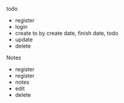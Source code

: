 <p>todo</p>
<ul>
<li>register</li>
<li>login</li>
<li>create to by create date, finish date, todo</li>
<li>update</li>
<li>delete</li>
</ul>
<p>Notes</p>
<ul>
<li>register</li>
<li>register</li>
<li>notes</li>
<li>edit</li>
<li>delete</li>
</ul>